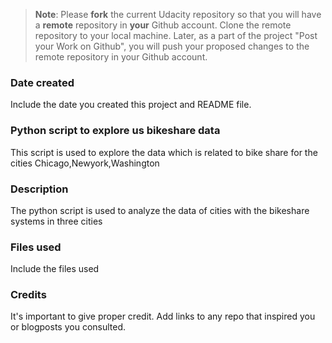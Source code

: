 >**Note**: Please **fork** the current Udacity repository so that you will have a **remote** repository in **your** Github account. Clone the remote repository to your local machine. Later, as a part of the project "Post your Work on Github", you will push your proposed changes to the remote repository in your Github account.

### Date created
Include the date you created this project and README file.

### Python script to explore us bikeshare data
This script is used to explore the data which is related to bike share for the cities Chicago,Newyork,Washington  

### Description
The python script is used to analyze the data of cities with the bikeshare systems in three cities

### Files used
Include the files used

### Credits
It's important to give proper credit. Add links to any repo that inspired you or blogposts you consulted.

